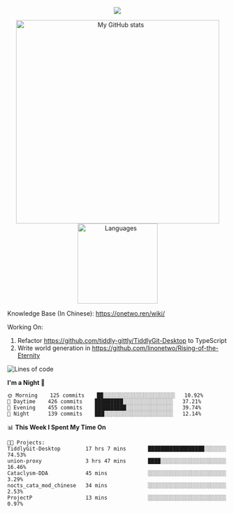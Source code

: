 <a href="https://github.com/linonetwo">
    <p align="center">
        <img src="https://github-profile-trophy.vercel.app/?username=linonetwo&column=7&theme=onedark"/>
    </p>
</a>
<a align="center" href="https://github.com/linonetwo">
  <p align="center">
    <img src="https://github-readme-stats.vercel.app/api?username=linonetwo&show_icons=true&count_private=true" alt="My GitHub stats" width="465"/>
    <img src="https://github-readme-stats.vercel.app/api/top-langs/?username=linonetwo&layout=compact&langs_count=10" alt="Languages" height="183">
  </p>
</a>

Knowledge Base (In Chinese): https://onetwo.ren/wiki/

Working On: 

1. Refactor https://github.com/tiddly-gittly/TiddlyGit-Desktop to TypeScript
1. Write world generation in https://github.com/linonetwo/Rising-of-the-Eternity

<!--START_SECTION:waka-->
![Lines of code](https://img.shields.io/badge/From%20Hello%20World%20I%27ve%20Written-2.5%20million%20lines%20of%20code-blue)

**I'm a Night 🦉** 

```text
🌞 Morning    125 commits    ██░░░░░░░░░░░░░░░░░░░░░░░   10.92% 
🌆 Daytime    426 commits    █████████░░░░░░░░░░░░░░░░   37.21% 
🌃 Evening    455 commits    ██████████░░░░░░░░░░░░░░░   39.74% 
🌙 Night      139 commits    ███░░░░░░░░░░░░░░░░░░░░░░   12.14%

```


📊 **This Week I Spent My Time On** 

```text
🐱‍💻 Projects: 
TiddlyGit-Desktop        17 hrs 7 mins       ██████████████████░░░░░░░   74.53% 
union-proxy              3 hrs 47 mins       ████░░░░░░░░░░░░░░░░░░░░░   16.46% 
Cataclysm-DDA            45 mins             ░░░░░░░░░░░░░░░░░░░░░░░░░   3.29% 
nocts_cata_mod_chinese   34 mins             ░░░░░░░░░░░░░░░░░░░░░░░░░   2.53% 
ProjectP                 13 mins             ░░░░░░░░░░░░░░░░░░░░░░░░░   0.97%

```


<!--END_SECTION:waka-->

